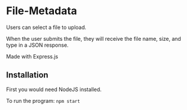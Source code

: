 # File-Metadata

Users can select a file to upload. 

When the user submits the file, they will receive the file name, size, and type in a JSON response.

Made with Express.js

## Installation

First you would need NodeJS installed.

To run the program: `npm start`
